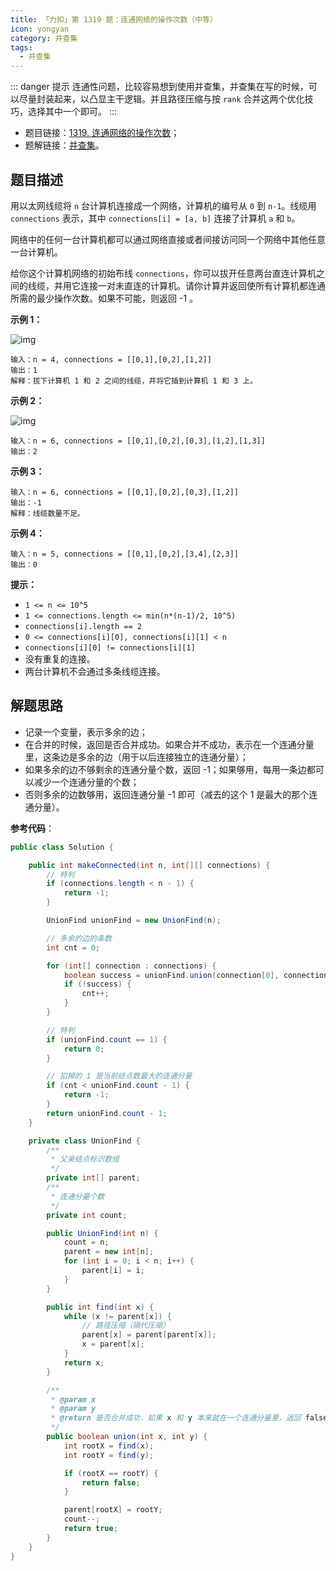 ```yaml
---
title: 「力扣」第 1319 题：连通网络的操作次数（中等）
icon: yongyan
category: 并查集
tags:
  - 并查集
---
```


::: danger 提示
连通性问题，比较容易想到使用并查集，并查集在写的时候，可以尽量封装起来，以凸显主干逻辑。并且路径压缩与按 `rank` 合并这两个优化技巧，选择其中一个即可。
:::

- 题目链接：[1319. 连通网络的操作次数](https://leetcode-cn.com/problems/number-of-operations-to-make-network-connected/)；
- 题解链接：[并查集](https://leetcode-cn.com/problems/number-of-operations-to-make-network-connected/solution/bing-cha-ji-by-liweiwei1419/)。

## 题目描述

用以太网线缆将 `n` 台计算机连接成一个网络，计算机的编号从 `0` 到 `n-1`。线缆用 `connections` 表示，其中 `connections[i] = [a, b]` 连接了计算机 `a` 和 `b`。

网络中的任何一台计算机都可以通过网络直接或者间接访问同一个网络中其他任意一台计算机。

给你这个计算机网络的初始布线 `connections`，你可以拔开任意两台直连计算机之间的线缆，并用它连接一对未直连的计算机。请你计算并返回使所有计算机都连通所需的最少操作次数。如果不可能，则返回 -1 。

**示例 1：**

![img](https://assets.leetcode-cn.com/aliyun-lc-upload/uploads/2020/01/11/sample_1_1677.png)

```
输入：n = 4, connections = [[0,1],[0,2],[1,2]]
输出：1
解释：拔下计算机 1 和 2 之间的线缆，并将它插到计算机 1 和 3 上。
```

**示例 2：**

![img](https://assets.leetcode-cn.com/aliyun-lc-upload/uploads/2020/01/11/sample_2_1677.png)

```
输入：n = 6, connections = [[0,1],[0,2],[0,3],[1,2],[1,3]]
输出：2
```

**示例 3：**

```
输入：n = 6, connections = [[0,1],[0,2],[0,3],[1,2]]
输出：-1
解释：线缆数量不足。
```

**示例 4：**

```
输入：n = 5, connections = [[0,1],[0,2],[3,4],[2,3]]
输出：0
```

**提示：**

- `1 <= n <= 10^5`
- `1 <= connections.length <= min(n*(n-1)/2, 10^5)`
- `connections[i].length == 2`
- `0 <= connections[i][0], connections[i][1] < n`
- `connections[i][0] != connections[i][1]`
- 没有重复的连接。
- 两台计算机不会通过多条线缆连接。

## 解题思路

- 记录一个变量，表示多余的边；
- 在合并的时候，返回是否合并成功。如果合并不成功，表示在一个连通分量里，这条边是多余的边（用于以后连接独立的连通分量）；
- 如果多余的边不够剩余的连通分量个数，返回 -1；如果够用，每用一条边都可以减少一个连通分量的个数；
- 否则多余的边数够用，返回连通分量 -1 即可（减去的这个 1 是最大的那个连通分量）。

**参考代码**：

```java
public class Solution {

    public int makeConnected(int n, int[][] connections) {
        // 特判
        if (connections.length < n - 1) {
            return -1;
        }

        UnionFind unionFind = new UnionFind(n);

        // 多余的边的条数
        int cnt = 0;

        for (int[] connection : connections) {
            boolean success = unionFind.union(connection[0], connection[1]);
            if (!success) {
                cnt++;
            }
        }

        // 特判
        if (unionFind.count == 1) {
            return 0;
        }

        // 扣掉的 1 是当前结点数最大的连通分量
        if (cnt < unionFind.count - 1) {
            return -1;
        }
        return unionFind.count - 1;
    }

    private class UnionFind {
        /**
         * 父亲结点标识数组
         */
        private int[] parent;
        /**
         * 连通分量个数
         */
        private int count;

        public UnionFind(int n) {
            count = n;
            parent = new int[n];
            for (int i = 0; i < n; i++) {
                parent[i] = i;
            }
        }

        public int find(int x) {
            while (x != parent[x]) {
                // 路径压缩（隔代压缩）
                parent[x] = parent[parent[x]];
                x = parent[x];
            }
            return x;
        }

        /**
         * @param x
         * @param y
         * @return 是否合并成功，如果 x 和 y 本来就在一个连通分量里，返回 false
         */
        public boolean union(int x, int y) {
            int rootX = find(x);
            int rootY = find(y);

            if (rootX == rootY) {
                return false;
            }

            parent[rootX] = rootY;
            count--;
            return true;
        }
    }
}
```
